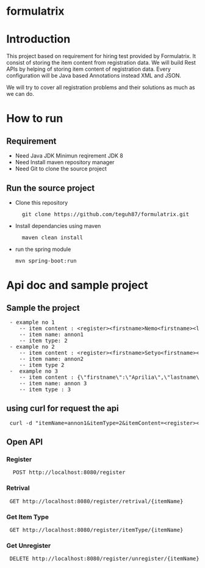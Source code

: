 # formulatrix

# Introduction
This project based on requirement for hiring test provided by Formulatrix. 
It consist of storing the item content from registration data. 
We will build Rest APIs by helping of storing item content of registration data. 
Every configuration will be Java based Annotations instead XML and JSON.

We will try to cover all registration problems and their solutions as much as we can do.


# How to run
## Requirement
- Need Java JDK Minimun reqirement JDK 8
- Need Install maven repository manager
- Need Git to clone the source project

## Run the source project
- Clone this repository
  <pre>
    git clone https://github.com/teguh87/formulatrix.git
  </pre>

- Install dependancies using maven
  <pre>
    maven clean install
  </pre>

- run the spring module 
  <pre>mvn spring-boot:run</pre>

# Api doc and sample project
## Sample the project

<pre>
 - example no 1
    -- item content : &lt;register&gt;&lt;firstname&gt;Nemo&lt;firstname&gt;&lt;lastname&gt;NoBody&lt;lastname&gt;&lt;email&gt;nemo@example.com&lt;email&gt;&lt;password&gt;123456&lt;password&gt;&lt;phoneNumber&gt;+628177728172&lt;phoneNumber&gt;&lt;address&gt;Anywhere&lt;address&gt;&lt;register
    -- item name: annon1
    -- item type: 2
 - example no 2
    -- item content : &lt;register&gt;&lt;firstname&gt;Setyo&lt;firstname&gt;&lt;lastname&gt;Nugroho&lt;lastname&gt;&lt;email&gt;setyo@example.com&lt;email&gt;&lt;password&gt;123456&lt;password&gt;&lt;phoneNumber&gt;+62883881777&lt;phoneNumber&gt;&lt;address&gt;Anywhere&lt;address&gt;&lt;register&gt;
    -- item name: annon2
    -- item type 2
 -  example no 3
    -- item content : {\"firstname\":\"Aprilia\",\"lastname\":\"Sadewa\",\"email\":\"aprillia@example.com\",\"password\":\"123456\",\"phoneNumber\":\"+6281772663773\",\"address\":\"Anywhere\"}
    -- item name: annon 3
    -- item type : 3
</pre>

## using curl for request the api
<pre>
 curl -d "itemName=annon1&itemType=2&itemContent=&lt;register&gt;&lt;firstname&gt;Nemo&lt;firstname&gt;&lt;lastname&gt;NoBody&lt;lastname&gt;&lt;email&gt;nemo@example.com&lt;email&gt;&lt;password&gt;123456&lt;password&gt;&lt;phoneNumber&gt;+628177728172&lt;phoneNumber&gt;&lt;address&gt;Anywhere&lt;address&gt;&lt;register -H "Content-Type: application/x-www-form-urlencoded" -X POST http://localhost:8080/register
</pre>

## Open API
### Register
<pre>
  POST http://localhost:8080/register
</pre>

### Retrival
<pre>
 GET http://localhost:8080/register/retrival/{itemName}
</pre>

### Get Item Type
<pre>
 GET http://localhost:8080/register/itemType/{itemName}
</pre>

### Get Unregister
<pre>
 DELETE http://localhost:8080/register/unregister/{itemName}
</pre>